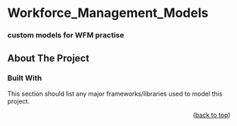 # Workforce_Management_Models
### custom models for WFM practise

<!-- ABOUT THE PROJECT -->
## About The Project

### Built With

This section should list any major frameworks/libraries used to model this project. 


<p align="right">(<a href="#readme-top">back to top</a>)</p>